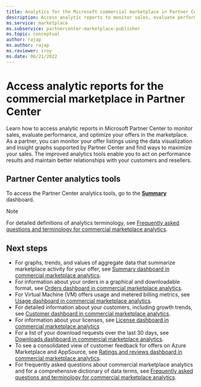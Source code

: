 ```yaml
---
title: Analytics for the Microsoft commercial marketplace in Partner Center
description: Access analytic reports to monitor sales, evaluate performance, and optimize your marketplace offers in Partner Center (Azure Marketplace).
ms.service: marketplace 
ms.subservice: partnercenter-marketplace-publisher
ms.topic: conceptual
author: rajap
ms.author: rajap
ms.reviewer: sroy
ms.date: 06/21/2022
---
```


# Access analytic reports for the commercial marketplace in Partner Center

Learn how to access analytic reports in Microsoft Partner Center to monitor sales, evaluate performance, and optimize your offers in the marketplace. As a partner, you can monitor your offer listings using the data visualization and insight graphs supported by Partner Center and find ways to maximize your sales. The improved analytics tools enable you to act on performance results and maintain better relationships with your customers and resellers.

## Partner Center analytics tools

To access the Partner Center analytics tools, go to the **[Summary](https://go.microsoft.com/fwlink/?linkid=2165765)** dashboard.

> [!NOTE]
> For detailed definitions of analytics terminology, see [Frequently asked questions and terminology for commercial marketplace analytics](analytics-faq.yml).

## Next steps

- For graphs, trends, and values of aggregate data that summarize marketplace activity for your offer, see [Summary dashboard in commercial marketplace analytics](summary-dashboard.md).
- For information about your orders in a graphical and downloadable format, see [Orders dashboard in commercial marketplace analytics](orders-dashboard.md).
- For Virtual Machine (VM) offers usage and metered billing metrics, see [Usage dashboard in commercial marketplace analytics](usage-dashboard.md).
- For detailed information about your customers, including growth trends, see [Customer dashboard in commercial marketplace analytics](customer-dashboard.md).
- For information about your licenses, see [License dashboard in commercial marketplace analytics](license-dashboard.md)
- For a list of your download requests over the last 30 days, see [Downloads dashboard in commercial marketplace analytics](downloads-dashboard.md).
- To see a consolidated view of customer feedback for offers on Azure Marketplace and AppSource, see [Ratings and reviews dashboard in commercial marketplace analytics](ratings-reviews.md).
- For frequently asked questions about commercial marketplace analytics and for a comprehensive dictionary of data terms, see [Frequently asked questions and terminology for commercial marketplace analytics](analytics-faq.yml).
